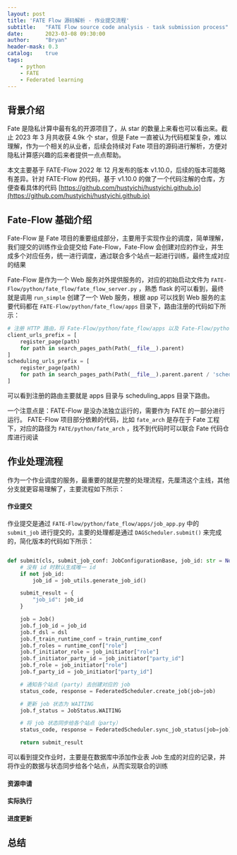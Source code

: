 ```yaml
---
layout: post
title: 'FATE Flow 源码解析 - 作业提交流程'
subtitle:   "FATE Flow source code analysis - task submission process"
date:       2023-03-08 09:30:00
author:     "Bryan"
header-mask: 0.3
catalog:    true
tags:
    - python
    - FATE
    - Federated learning
---
```


## 背景介绍

Fate 是隐私计算中最有名的开源项目了，从 star 的数量上来看也可以看出来。截止 2023 年 3 月共收获 4.9k 个 star，但是 Fate 一直被认为代码框架复杂，难以理解，作为一个相关的从业者，后续会持续对 Fate 项目的源码进行解析，方便对隐私计算感兴趣的后来者提供一点点帮助。

本文主要基于 FATE-Flow 2022 年 12 月发布的版本 v1.10.0，后续的版本可能略有差异。针对 FATE-Flow 的代码，基于 v1.10.0 的做了一个代码注解的仓库，方便查看具体的代码 [https://github.com/hustyichi/hustyichi.github.io](https://github.com/hustyichi/hustyichi.github.io)

## Fate-Flow 基础介绍

Fate-Flow 是 Fate 项目的重要组成部分，主要用于实现作业的调度，简单理解，我们提交的训练作业会提交给 Fate-Flow，Fate-Flow 会创建对应的作业，并生成多个对应任务，统一进行调度，通过联合多个站点一起进行训练，最终生成对应的结果

Fate-Flow 是作为一个 Web 服务对外提供服务的，对应的初始启动文件为 `FATE-Flow/python/fate_flow/fate_flow_server.py` ，熟悉 flask 的可以看到，最终就是调用 `run_simple` 创建了一个 Web 服务，根据 app 可以找到 Web 服务的主要代码都在 `FATE-Flow/python/fate_flow/apps` 目录下，路由注册的代码如下所示：

```python
# 注册 HTTP 路由，将 Fate-Flow/python/fate_flow/apps 以及 Fate-Flow/python/fate_flow/scheduling_apps 下所有 python 文件
client_urls_prefix = [
    register_page(path)
    for path in search_pages_path(Path(__file__).parent)
]
scheduling_urls_prefix = [
    register_page(path)
    for path in search_pages_path(Path(__file__).parent.parent / 'scheduling_apps')
]
```

可以看到注册的路由主要就是 apps 目录与 scheduling_apps 目录下路由。

一个注意点是：FATE-Flow 是没办法独立运行的，需要作为 FATE 的一部分进行运行。 FATE-Flow 项目部分依赖的代码，比如 `fate_arch` 是存在于 Fate 工程下，对应的路径为 `FATE/python/fate_arch` ，找不到代码时可以联合 Fate 代码仓库进行阅读

## 作业处理流程
作为一个作业调度的服务，最重要的就是完整的处理流程，先厘清这个主线，其他分支就更容易理解了，主要流程如下所示：

#### 作业提交
作业提交是通过 `FATE-Flow/python/fate_flow/apps/job_app.py` 中的 `submit_job` 进行提交的，主要的处理都是通过 `DAGScheduler.submit()` 来完成的，简化版本的代码如下所示：
```python

def submit(cls, submit_job_conf: JobConfigurationBase, job_id: str = None):
    # 没有 id 时默认生成唯一 id
    if not job_id:
        job_id = job_utils.generate_job_id()

    submit_result = {
        "job_id": job_id
    }

    job = Job()
    job.f_job_id = job_id
    job.f_dsl = dsl
    job.f_train_runtime_conf = train_runtime_conf
    job.f_roles = runtime_conf["role"]
    job.f_initiator_role = job_initiator["role"]
    job.f_initiator_party_id = job_initiator["party_id"]
    job.f_role = job_initiator["role"]
    job.f_party_id = job_initiator["party_id"]

    # 通知各个站点 (party) 去创建对应的 job
    status_code, response = FederatedScheduler.create_job(job=job)

    # 更新 job 状态为 WAITING
    job.f_status = JobStatus.WAITING

    # 将 job 状态同步给各个站点（party）
    status_code, response = FederatedScheduler.sync_job_status(job=job)

    return submit_result

```
可以看到提交作业时，主要是在数据库中添加作业表 Job 生成的对应的记录，并将作业的数据与状态同步给各个站点，从而实现联合的训练


#### 资源申请




#### 实际执行




#### 进度更新




## 总结
